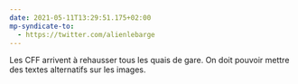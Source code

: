 ```yaml
---
date: 2021-05-11T13:29:51.175+02:00
mp-syndicate-to:
  - https://twitter.com/alienlebarge
---
```

Les CFF arrivent à rehausser tous les quais de gare. On doit pouvoir mettre des textes alternatifs sur les images.
